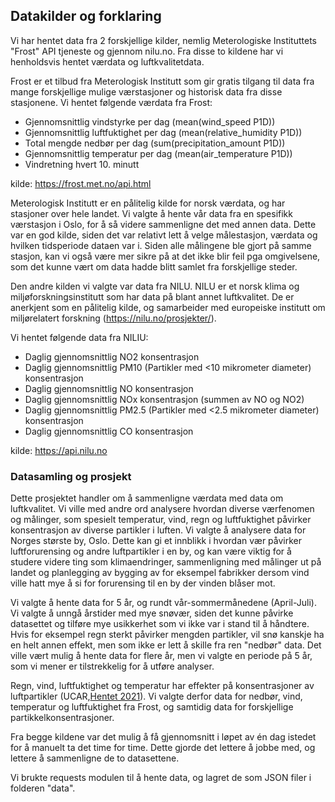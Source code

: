 ## Datakilder og forklaring

Vi har hentet data fra 2 forskjellige kilder, nemlig Meterologiske Instituttets "Frost" API tjeneste og gjennom nilu.no. Fra disse to kildene har vi henholdsvis hentet værdata og luftkvalitetdata. 

Frost er et tilbud fra Meterologisk Institutt som gir gratis tilgang til data fra mange forskjellige mulige værstasjoner og historisk data fra disse stasjonene. Vi hentet følgende værdata fra Frost: 

- Gjennomsnittlig vindstyrke per dag (mean(wind_speed P1D))
- Gjennomsnittlig luftfuktighet per dag (mean(relative_humidity P1D))
- Total mengde nedbør per dag (sum(precipitation_amount P1D))
- Gjennomsnittlig temperatur per dag (mean(air_temperature P1D))
- Vindretning hvert 10. minutt

kilde: https://frost.met.no/api.html


Meterologisk Institutt er en pålitelig kilde for norsk værdata, og har stasjoner over hele landet. Vi valgte å hente vår data fra en spesifikk værstasjon i Oslo, for å så videre sammenligne det med annen data. Dette var en god kilde, siden det var relativt lett å velge målestasjon, værdata og hvilken tidsperiode dataen var i. Siden alle målingene ble gjort på samme stasjon, kan vi også være mer sikre på at det ikke blir feil pga omgivelsene, som det kunne vært om data hadde blitt samlet fra forskjellige steder. 


Den andre kilden vi valgte var data fra NILU. NILU er et norsk klima og miljøforskningsinstitutt som har data på blant annet luftkvalitet. De er anerkjent som en pålitelig kilde, og samarbeider med europeiske institutt om miljørelatert forskning (https://nilu.no/prosjekter/). 

Vi hentet følgende data fra NILIU: 

- Daglig gjennomsnittlig NO2 konsentrasjon
- Daglig gjennomsnittlig PM10 (Partikler med <10 mikrometer diameter) konsentrasjon
- Daglig gjennomsnittlig NO konsentrasjon
- Daglig gjennomsnittlig NOx konsentrasjon (summen av NO og NO2)
- Daglig gjennomsnittlig PM2.5 (Partikler med <2.5 mikrometer diameter) konsentrasjon
- Daglig gjennomsnittlig CO konsentrasjon

kilde: https://api.nilu.no


### Datasamling og prosjekt

Dette prosjektet handler om å sammenligne værdata med data om luftkvalitet. Vi ville med andre ord analysere hvordan diverse værfenomen og målinger, som spesielt temperatur, vind, regn og luftfuktighet påvirker konsentrasjon av diverse partikler i luften. Vi valgte å analysere data for Norges største by, Oslo. Dette kan gi et innblikk i hvordan vær påvirker luftforurensing og andre luftpartikler i en by, og kan være viktig for å studere videre ting som klimaendringer, sammenligning med målinger ut på landet og planlegging av bygging av for eksempel fabrikker dersom vind ville hatt mye å si for forurensing til en by der vinden blåser mot. 

Vi valgte å hente data for 5 år, og rundt vår-sommermånedene (April-Juli). Vi valgte å unngå årstider med mye snøvær, siden det kunne påvirke datasettet og tilføre mye usikkerhet som vi ikke var i stand til å håndtere. Hvis for eksempel regn sterkt påvirker mengden partikler, vil snø kanskje ha en helt annen effekt, men som ikke er lett å skille fra ren "nedbør" data. Det ville vært mulig å hente data for flere år, men vi valgte en periode på 5 år, som vi mener er tilstrekkelig for å utføre analyser. 

Regn, vind, luftfuktighet og temperatur har effekter på konsentrasjoner av luftpartikler (UCAR,[Hentet 2021](https://scied.ucar.edu/learning-zone/air-quality/how-weather-affects-air-quality)). Vi valgte derfor data for nedbør, vind, temperatur og luftfuktighet fra Frost, og samtidig data for forskjellige partikkelkonsentrasjoner. 

Fra begge kildene var det mulig å få gjennomsnitt i løpet av én dag istedet for å manuelt ta det time for time. Dette gjorde det lettere å jobbe med, og lettere å sammenligne de to datasettene. 

Vi brukte requests modulen til å hente data, og lagret de som JSON filer i folderen "data".